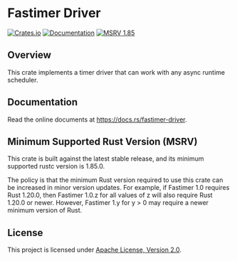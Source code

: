 # Fastimer Driver

[![Crates.io][crates-badge]][crates-url]
[![Documentation][docs-badge]][docs-url]
[![MSRV 1.85][msrv-badge]](https://www.whatrustisit.com)

[crates-badge]: https://img.shields.io/crates/v/fastimer-driver.svg
[crates-url]: https://crates.io/crates/fastimer-driver
[docs-badge]: https://docs.rs/fastimer-driver/badge.svg
[msrv-badge]: https://img.shields.io/badge/MSRV-1.85-green?logo=rust
[docs-url]: https://docs.rs/fastimer-driver

## Overview

This crate implements a timer driver that can work with any async runtime scheduler.

## Documentation

Read the online documents at https://docs.rs/fastimer-driver.

## Minimum Supported Rust Version (MSRV)

This crate is built against the latest stable release, and its minimum supported rustc version is 1.85.0.

The policy is that the minimum Rust version required to use this crate can be increased in minor version updates. For example, if Fastimer 1.0 requires Rust 1.20.0, then Fastimer 1.0.z for all values of z will also require Rust 1.20.0 or newer. However, Fastimer 1.y for y > 0 may require a newer minimum version of Rust.

## License

This project is licensed under [Apache License, Version 2.0](https://www.apache.org/licenses/LICENSE-2.0).
